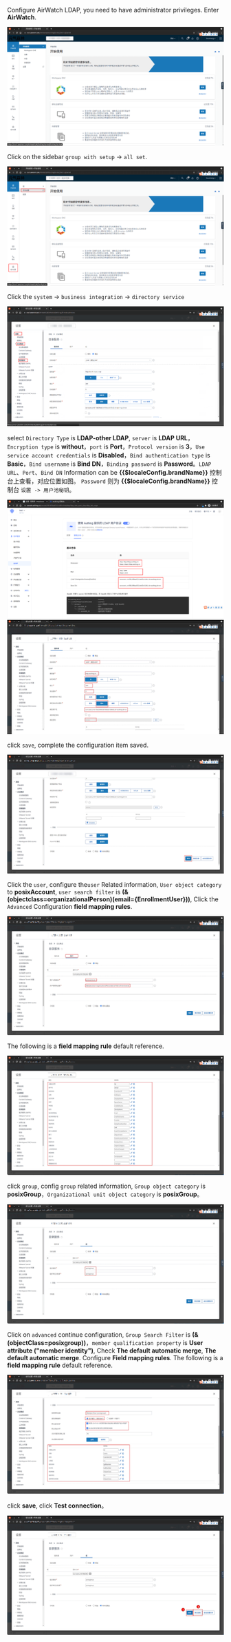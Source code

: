 <IntegrationDetailCard :title="`Configure LDAP in AirWatch`">

Configure AirWatch LDAP, you need to have administrator privileges. Enter **AirWatch**.

<img src="../../images/integration/ldap-airwatch/1-1.png" class="md-img-padding" />

Click on the sidebar `group with setup` -> `all set`.

<img src="../../images/integration/ldap-airwatch/1-2.png" class="md-img-padding" />

Click the `system` -> `business integration` -> `directory service`

<img src="../../images/integration/ldap-airwatch/1-3.png" class="md-img-padding" />

select `Directory Type` is **LDAP-other LDAP**, `server` is **LDAP URL**，`Encryption type` is **without**，`port` is **Port**，`Protocol version` is **3**，`Use service account credentials` is **Disabled**，`Bind authentication type` is **Basic**，`Bind username` is **Bind DN**，`Binding password` is **Password**。`LDAP URL`、`Port`、`Bind DN` Information can be **{{$localeConfig.brandName}}** 控制台上查看，对应位置如图。 `Password` 则为 **{{$localeConfig.brandName}}** 控制台 `设置 -> 用户池秘钥`。

<img src="../../images/integration/ldap-metabase/1-5.png" class="md-img-padding" />

<img src="../../images/integration/ldap-airwatch/1-4.png" class="md-img-padding" />

click `save`, complete the configuration item saved.

<img src="../../images/integration/ldap-airwatch/1-5.png" class="md-img-padding" />

Click the `user`, configure the`user` Related information, `User object category` to **posixAccount**, `user search filter` is **(&(objectclass=organizationalPerson)(email={EnrollmentUser}))**, Click the `Advanced` Configuration **field mapping rules**.

<img src="../../images/integration/ldap-airwatch/1-6.png" class="md-img-padding" />

The following is a **field mapping rule** default reference.

<img src="../../images/integration/ldap-airwatch/1-7.png" class="md-img-padding" />

click `group`, config `group` related information, `Group object category` is **posixGroup**，`Organizational unit object category` is **posixGroup**。

<img src="../../images/integration/ldap-airwatch/1-8.png" class="md-img-padding" />

Click on `advanced` continue configuration, `Group Search Filter` is **(&(objectClass=posixgroup))**，`member qualification property` is **User attribute ("member identity")**, Check **The default automatic merge**, **The default automatic merge**. Configure **Field mapping rules**. The following is a **field mapping rule** default reference.

<img src="../../images/integration/ldap-airwatch/1-9.png" class="md-img-padding" />

click **save**, click **Test connection**。

<img src="../../images/integration/ldap-airwatch/1-10.png" class="md-img-padding" />

</IntegrationDetailCard>
